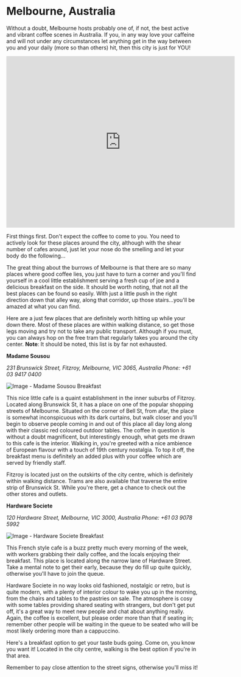 # Melbourne, Australia #

Without a doubt, Melbourne hosts probably one of, if not, the best active and vibrant coffee scenes in Australia. If you, in any way love your caffeine and will not under any circumstances let anything get in the way between you and your daily (more so than others) hit, then this city is just for YOU!

<iframe src="https://www.google.com/maps/embed?pb=!1m18!1m12!1m3!1d806400.0834064055!2d145.07961605!3d-37.86028279999999!2m3!1f0!2f0!3f0!3m2!1i1024!2i768!4f13.1!3m3!1m2!1s0x6ad646b5d2ba4df7%3A0x4045675218ccd90!2sMelbourne+VIC%2C+Australia!5e0!3m2!1sen!2s!4v1428976554546" width="600" height="450" frameborder="0" style="border:0"></iframe>

First things first. Don't expect the coffee to come to you. You need to actively look for these places around the city, although with the shear number of cafes around, just let your nose do the smelling and let your body do the following...

The great thing about the burrows of Melbourne is that there are so many places where good coffee lies, you just have to turn a corner and you'll find yourself in a cool little establishment serving a fresh cup of joe and a delicious breakfast on the side. It should be worth noting, that not all the best places can be found so easily. With just a little push in the right direction down that alley way, along that corridor, up those stairs...you'll be amazed at  what you can find.

Here are a just few places that are definitely worth hitting up while your down there. Most of these places are within walking distance, so get those legs moving and try not to take any public transport. Although if you must, you can always hop on the free tram that regularly takes you around the city center.
**Note**: It should be noted, this list is by far not exhausted.

**Madame Sousou**

*231 Brunswick Street, Fitzroy, Melbourne, VIC 3065, Australia
Phone: +61 03 9417 0400*
 
![Image - Madame Sousou Breakfast](https://jnbblog.files.wordpress.com/2013/09/e474b-img_5440.jpg "Melbourne - Madame Sousou Breakfast")

This nice little cafe is a quaint establishment in the inner suburbs of Fitzroy. Located along Brunswick St, it has a place on one of the popular shopping streets of Melbourne. Situated on the corner of Bell St, from afar, the place is somewhat inconspicuous with its dark curtains, but walk closer and you'll begin to observe people coming in and out of this place all day long along with their classic red coloured outdoor tables.
The coffee in question is without a doubt magnificent, but interestingly enough, what gets me drawn to this cafe is the interior. Walking in, you're greeted with a nice ambience of European flavour with a touch of 19th century nostalgia. To top it off, the breakfast menu is definitely an added plus with your coffee which are served by friendly staff.

Fitzroy is located just on the outskirts of the city centre, which is definitely within walking distance. Trams are also available that traverse the entire strip of Brunswick St. While you're there, get a chance to check out the other stores and outlets.

**Hardware Societe**

*120 Hardware Street, Melbourne, VIC 3000, Australia
Phone: +61 03 9078 5992*
 
![Image - Hardware Societe Breakfast](https://jnbblog.files.wordpress.com/2013/09/2ac6e-img_5319.jpg "Melbourne - Hardware Societe Breakfast")

This French style cafe is a buzz pretty much every morning of the week, with workers grabbing their daily coffee, and the locals enjoying their breakfast. This place is located along the narrow lane of Hardware Street. Take a mental note to get their early, because they do fill up quite quickly, otherwise you'll have to join the queue.

Hardware Societe in no way looks old fashioned, nostalgic or retro, but is quite modern, with a plenty of interior colour to wake you up in the morning, from the chairs and tables to the pastries on sale. The atmosphere is cosy with some tables providing shared seating with strangers, but don't get put off, it's a great way to meet new people and chat about anything really. Again, the coffee is excellent, but please order more than that if seating in; remember other people will be waiting in the queue to be seated who will be most likely ordering more than a cappuccino.

Here's a breakfast option to get your taste buds going. Come on, you know you want it! Located in the city centre, walking is the best option if you're in that area.

Remember to pay close attention to the street signs, otherwise you'll miss it!
